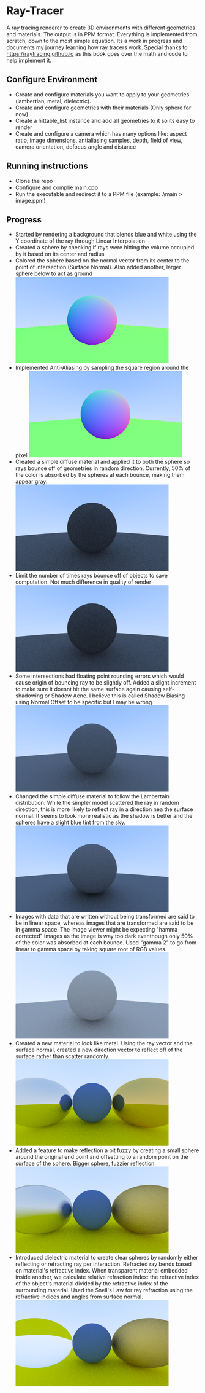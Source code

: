 # Ray-Tracer
A ray tracing renderer to create 3D environments with different geometries and materials. The output is in PPM format. Everything is implemented from scratch, down to the most simple equation. Its a work in progress and documents my journey learning how ray tracers work. Special thanks to https://raytracing.github.io as this book goes over the math and code to help implement it.

## Configure Environment
- Create and configure materials you want to apply to your geometries (lambertian, metal, dielectric).
- Create and configure geometries with their materials (Only sphere for now)
- Create a hittable_list instance and add all geometries to it so its easy to render
- Create and configure a camera which has many options like: aspect ratio, image dimensions, antialiasing samples, depth, field of view, camera orientation, defocus angle and distance

## Running instructions
- Clone the repo
- Configure and complie main.cpp
- Run the executable and redirect it to a PPM file (example: .\main > image.ppm)

## Progress
- Started by rendering a background that blends blue and white using the Y coordinate of the ray through Linear Interpolation
- Created a sphere by checking if rays were hitting the volume occupied by it based on its center and radius
- Colored the sphere based on the normal vector from its center to the point of intersection (Surface Normal). Also added another, larger sphere below to act as ground
![Initial render](https://github.com/Terakonta/Ray-Tracer/blob/main/ray%20tracer/png/initialRender.png)
- Implemented Anti-Aliasing by sampling the square region around the pixel
![Anti-Aliasing](https://github.com/Terakonta/Ray-Tracer/blob/main/ray%20tracer/png/antialiasing.png)
- Created a simple diffuse material and applied it to both the sphere so rays bounce off of geometries in random direction. Currently, 50% of the color is absorbed by the spheres at each bounce, making them appear gray.
![Simple diffuse](https://github.com/Terakonta/Ray-Tracer/blob/main/ray%20tracer/png/gray.png)
- Limit the number of times rays bounce off of objects to save computation. Not much difference in quality of render
![Limited bounce](https://github.com/Terakonta/Ray-Tracer/blob/main/ray%20tracer/png/grayWithReflectionLimit.png)
- Some intersections had floating point rounding errors which would cause origin of bouncing ray to be slightly off. Added a slight increment to make sure it doesnt hit the same surface again causing self-shadowing or Shadow Acne. I believe this is called Shadow Biasing using Normal Offset to be specific but I may be wrong.
![Shadow acne](https://github.com/Terakonta/Ray-Tracer/blob/main/ray%20tracer/png/fixShadowAcne.png)
- Changed the simple diffuse material to follow the Lambertain distribution. While the simpler model scattered the ray in random direction, this is more likely to reflect ray in a direction nea the surface normal. It seems to look more realistic as the shadow is better and the spheres have a slight blue tint from the sky.
![Lambertian spheres](https://github.com/Terakonta/Ray-Tracer/blob/main/ray%20tracer/png/lambertianDistance.png)
- Images with data that are written without being transformed are said to be in linear space, whereas images that are transformed are said to be in gamma space. The image viewer might be expecting "hamma corrected" images as the image is way too dark eventhough only 50% of the color was absorbed at each bounce. Used "gamma 2" to go from linear to gamma space by taking square root of RGB values.
![Gamma correction](https://github.com/Terakonta/Ray-Tracer/blob/main/ray%20tracer/png/gammaCorrection.png)
- Created a new material to look like metal. Using the ray vector and the surface normal, created a new direction vector to reflect off of the surface rather than scatter randomly.
![Metal material](https://github.com/Terakonta/Ray-Tracer/blob/main/ray%20tracer/png/metalAndLambertianWorld.png)
- Added a feature to make reflection a bit fuzzy by creating a small sphere around the original end point and offsetting to a random point on the surface of the sphere. Bigger sphere, fuzzier reflection.
![Fuzzy reflection](https://github.com/Terakonta/Ray-Tracer/blob/main/ray%20tracer/png/fuzzyReflection.png)
- Introduced dielectric material to create clear spheres by randomly either reflecting or refracting ray per interaction. Refracted ray bends based on material's refractive index. When transparent material embedded inside another, we calculate relative refraction index: the refractive index of the object's material divided by the refractive index of the surrounding material. Used the Snell's Law for ray refraction using the refractive indices and angles from surface normal.
![Initial refraction](https://github.com/Terakonta/Ray-Tracer/blob/main/ray%20tracer/png/initialRefraction.png)
